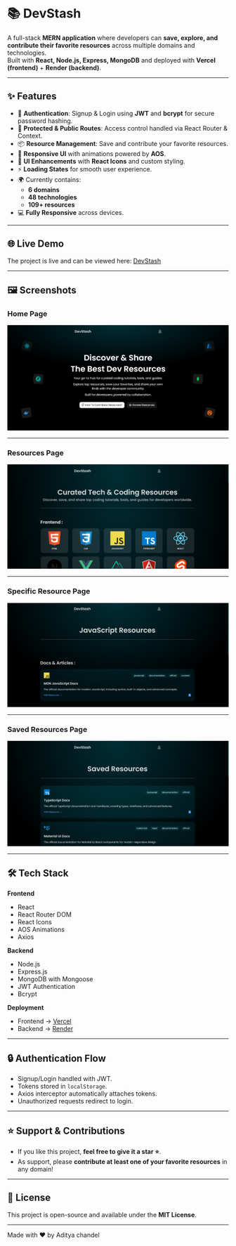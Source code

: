 # 📚 DevStash

A full-stack **MERN application** where developers can **save, explore, and contribute their favorite resources** across multiple domains and technologies.  
Built with **React, Node.js, Express, MongoDB** and deployed with **Vercel (frontend)** + **Render (backend)**.  

---

## ✨ Features

- 🔐 **Authentication**: Signup & Login using **JWT** and **bcrypt** for secure password hashing.  
- 📂 **Protected & Public Routes**: Access control handled via React Router & Context.  
- 📦 **Resource Management**: Save and contribute your favorite resources.  
- 📱 **Responsive UI** with animations powered by **AOS**.  
- 🎨 **UI Enhancements** with **React Icons** and custom styling.  
- ⚡ **Loading States** for smooth user experience.  
- 🌍 Currently contains:
  - **6 domains**
  - **48 technologies**
  - **109+ resources**  
- 💻 **Fully Responsive** across devices.  

---

## 🌐 Live Demo  

The project is live and can be viewed here: [DevStash](https://devstash-nine.vercel.app)

---

## 🖼️ Screenshots

### Home Page

![DevStash Home Page](/frontend/public/images/home.png)

---

### Resources Page

![DevStash Home Page](/frontend/public/images/Resources.png)

---

### Specific Resource Page

![DevStash Home Page](/frontend/public/images/Specific.png)

---

### Saved Resources Page

![DevStash Home Page](/frontend/public/images/Saved.png)

---


## 🛠️ Tech Stack

**Frontend**  
- React  
- React Router DOM  
- React Icons  
- AOS Animations  
- Axios  

**Backend**  
- Node.js  
- Express.js  
- MongoDB with Mongoose  
- JWT Authentication  
- Bcrypt  

**Deployment**  
- Frontend → [Vercel](https://vercel.com)  
- Backend → [Render](https://render.com)  

---

## 🔒 Authentication Flow

- Signup/Login handled with JWT.  
- Tokens stored in `localStorage`.  
- Axios interceptor automatically attaches tokens.  
- Unauthorized requests redirect to login.  

---

## ⭐ Support & Contributions

- If you like this project, **feel free to give it a star ⭐**.  
- As support, please **contribute at least one of your favorite resources** in any domain!  

---

## 📜 License

This project is open-source and available under the **MIT License**.  

---

Made with ❤️ by Aditya chandel
